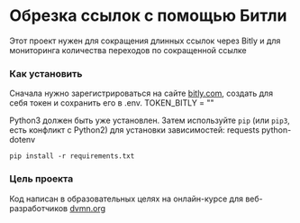# Обрезка ссылок с помощью Битли

Этот проект нужен для сокращения длинных ссылок через Bitly и для мониторинга количества переходов по сокращенной ссылке

### Как установить
Сначала нужно зарегистрироваться на сайте [bitly.com](https://app.bitly.com/), создать для себя токен и сохранить его в .env. TOKEN_BITLY = ""

Python3 должен быть уже установлен. Затем используйте ```pip``` (или ```pip3```, есть конфликт с Python2) для установки зависимостей:
requests
python-dotenv

```pip install -r requirements.txt```

### Цель проекта
Код написан в образовательных целях на онлайн-курсе для веб-разработчиков [dvmn.org](https://dvmn.org/)
